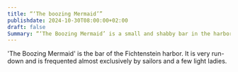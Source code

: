 ```yaml
---
title: “‘The boozing Mermaid’”
publishdate: 2024-10-30T08:00:00+02:00
draft: false
Summary: “‘The Boozing Mermaid’ is a small and shabby bar in the harbor of Spruce Stone.”
---
```

'The Boozing Mermaid' is the bar of the Fichtenstein harbor. It is very run-down and is frequented almost exclusively by sailors and a few light ladies.

